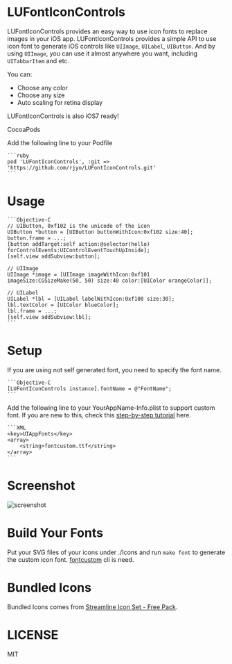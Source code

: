LUFontIconControls
=====================

LUFontIconControls provides an easy way to use icon fonts to replace images in your iOS app. LUFontIconControls provides a simple API to use icon font to generate iOS controls like `UIImage`, `UILabel`, `UIButton`. And by using `UIImage`, you can use it almost anywhere you want, including `UITabbarItem` and etc. 

You can:

- Choose any color
- Choose any size
- Auto scaling for retina display

LUFontIconControls is also iOS7 ready!

CocoaPods
    
Add the following line to your Podfile
    
    ```ruby    
    pod 'LUFontIconControls', :git => 'https://github.com/rjyo/LUFontIconControls.git'
    ```

Usage
=====================

    ```Objective-C
    // UIButton, 0xf102 is the unicode of the icon
    UIButton *button = [UIButton buttonWithIcon:0xf102 size:40];
    button.frame = ...;
    [button addTarget:self action:@selector(hello) forControlEvents:UIControlEventTouchUpInside];
    [self.view addSubview:button];
    
    // UIImage
    UIImage *image = [UIImage imageWithIcon:0xf101 imageSize:CGSizeMake(50, 50) size:40 color:[UIColor orangeColor]];
    
    // UILabel
    UILabel *lbl = [UILabel labelWithIcon:0xf100 size:30];
    lbl.textColor = [UIColor blueColor];
    lbl.frame = ...;
    [self.view addSubview:lbl];        
    ```

Setup
=====================

If you are using not self generated font, you need to specify the font name.

    ```Objective-C
    [LUFontIconControls instance].fontName = @"FontName";
    ```

Add the following line to your YourAppName-Info.plist to support custom font. If you are new to this, check this [step-by-step tutorial](http://stackoverflow.com/questions/13029660/use-custom-fonts-in-iphone-app) here.

    ```XML
    <key>UIAppFonts</key>
    <array>
        <string>fontcustom.ttf</string>
    </array>
    ```

Screenshot
=====================
![screenshot](https://raw.github.com/rjyo/LUFontIconControls/master/Example/screenshot.png)

Build Your Fonts
=====================
Put your SVG files of your icons under ./Icons and run `make font` to generate the custom icon font. [fontcustom](https://github.com/FontCustom/fontcustom/) cli is need.

Bundled Icons
=====================
Bundled Icons comes from [Streamline Icon Set - Free Pack](https://www.iconfinder.com/iconsets/streamline-icon-set-free-pack). 

LICENSE
=====================
MIT